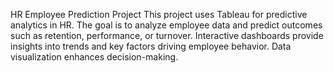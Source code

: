 HR Employee Prediction Project
This project uses Tableau for predictive analytics in HR. The goal is to analyze employee data and predict outcomes such as retention, performance, or turnover. Interactive dashboards provide insights into trends and key factors driving employee behavior. Data visualization enhances decision-making.
